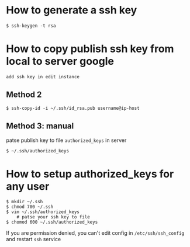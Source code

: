 # How to generate a ssh key
```
$ ssh-keygen -t rsa
```
# How to copy publish ssh key from local to server google
```
add ssh key in edit instance
```
## Method 2
```
$ ssh-copy-id -i ~/.ssh/id_rsa.pub username@ip-host
```
## Method 3: manual
patse publish key to file `authorized_keys` in server
```
$ ~/.ssh/authorized_keys
```

# How to setup authorized_keys for any user
```
$ mkdir ~/.ssh
$ chmod 700 ~/.ssh
$ vim ~/.ssh/authorized_keys
    # patse your ssh key to file
$ chomod 600 ~/.ssh/authorized_keys
```
If you are permission denied, you can't edit config in `/etc/ssh/ssh_config` and restart `ssh` service